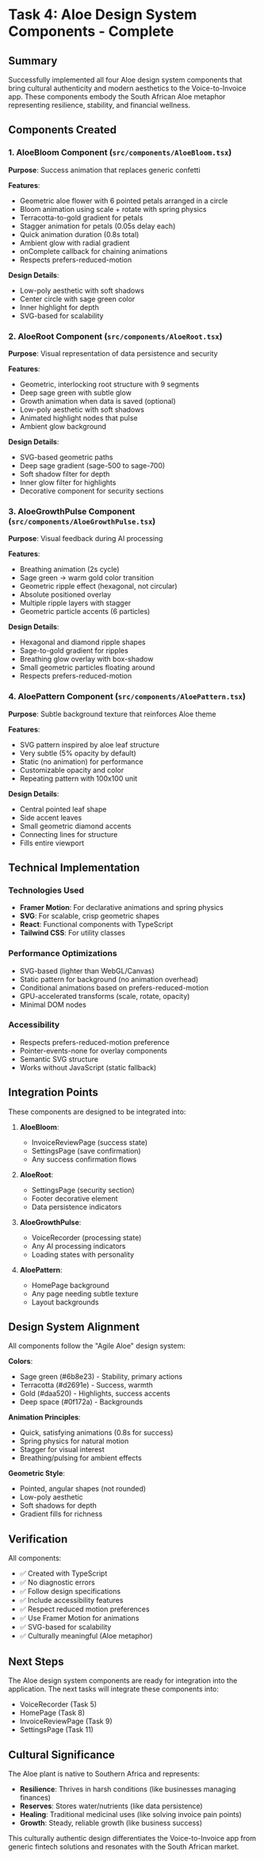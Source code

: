 # Task 4: Aloe Design System Components - Complete

## Summary

Successfully implemented all four Aloe design system components that bring cultural authenticity and modern aesthetics to the Voice-to-Invoice app. These components embody the South African Aloe metaphor representing resilience, stability, and financial wellness.

## Components Created

### 1. AloeBloom Component (`src/components/AloeBloom.tsx`)

**Purpose**: Success animation that replaces generic confetti

**Features**:
- Geometric aloe flower with 6 pointed petals arranged in a circle
- Bloom animation using scale + rotate with spring physics
- Terracotta-to-gold gradient for petals
- Stagger animation for petals (0.05s delay each)
- Quick animation duration (0.8s total)
- Ambient glow with radial gradient
- onComplete callback for chaining animations
- Respects prefers-reduced-motion

**Design Details**:
- Low-poly aesthetic with soft shadows
- Center circle with sage green color
- Inner highlight for depth
- SVG-based for scalability

### 2. AloeRoot Component (`src/components/AloeRoot.tsx`)

**Purpose**: Visual representation of data persistence and security

**Features**:
- Geometric, interlocking root structure with 9 segments
- Deep sage green with subtle glow
- Growth animation when data is saved (optional)
- Low-poly aesthetic with soft shadows
- Animated highlight nodes that pulse
- Ambient glow background

**Design Details**:
- SVG-based geometric paths
- Deep sage gradient (sage-500 to sage-700)
- Soft shadow filter for depth
- Inner glow filter for highlights
- Decorative component for security sections

### 3. AloeGrowthPulse Component (`src/components/AloeGrowthPulse.tsx`)

**Purpose**: Visual feedback during AI processing

**Features**:
- Breathing animation (2s cycle)
- Sage green → warm gold color transition
- Geometric ripple effect (hexagonal, not circular)
- Absolute positioned overlay
- Multiple ripple layers with stagger
- Geometric particle accents (6 particles)

**Design Details**:
- Hexagonal and diamond ripple shapes
- Sage-to-gold gradient for ripples
- Breathing glow overlay with box-shadow
- Small geometric particles floating around
- Respects prefers-reduced-motion

### 4. AloePattern Component (`src/components/AloePattern.tsx`)

**Purpose**: Subtle background texture that reinforces Aloe theme

**Features**:
- SVG pattern inspired by aloe leaf structure
- Very subtle (5% opacity by default)
- Static (no animation) for performance
- Customizable opacity and color
- Repeating pattern with 100x100 unit

**Design Details**:
- Central pointed leaf shape
- Side accent leaves
- Small geometric diamond accents
- Connecting lines for structure
- Fills entire viewport

## Technical Implementation

### Technologies Used
- **Framer Motion**: For declarative animations and spring physics
- **SVG**: For scalable, crisp geometric shapes
- **React**: Functional components with TypeScript
- **Tailwind CSS**: For utility classes

### Performance Optimizations
- SVG-based (lighter than WebGL/Canvas)
- Static pattern for background (no animation overhead)
- Conditional animations based on prefers-reduced-motion
- GPU-accelerated transforms (scale, rotate, opacity)
- Minimal DOM nodes

### Accessibility
- Respects prefers-reduced-motion preference
- Pointer-events-none for overlay components
- Semantic SVG structure
- Works without JavaScript (static fallback)

## Integration Points

These components are designed to be integrated into:

1. **AloeBloom**: 
   - InvoiceReviewPage (success state)
   - SettingsPage (save confirmation)
   - Any success confirmation flows

2. **AloeRoot**:
   - SettingsPage (security section)
   - Footer decorative element
   - Data persistence indicators

3. **AloeGrowthPulse**:
   - VoiceRecorder (processing state)
   - Any AI processing indicators
   - Loading states with personality

4. **AloePattern**:
   - HomePage background
   - Any page needing subtle texture
   - Layout backgrounds

## Design System Alignment

All components follow the "Agile Aloe" design system:

**Colors**:
- Sage green (#6b8e23) - Stability, primary actions
- Terracotta (#d2691e) - Success, warmth
- Gold (#daa520) - Highlights, success accents
- Deep space (#0f172a) - Backgrounds

**Animation Principles**:
- Quick, satisfying animations (0.8s for success)
- Spring physics for natural motion
- Stagger for visual interest
- Breathing/pulsing for ambient effects

**Geometric Style**:
- Pointed, angular shapes (not rounded)
- Low-poly aesthetic
- Soft shadows for depth
- Gradient fills for richness

## Verification

All components:
- ✅ Created with TypeScript
- ✅ No diagnostic errors
- ✅ Follow design specifications
- ✅ Include accessibility features
- ✅ Respect reduced motion preferences
- ✅ Use Framer Motion for animations
- ✅ SVG-based for scalability
- ✅ Culturally meaningful (Aloe metaphor)

## Next Steps

The Aloe design system components are ready for integration into the application. The next tasks will integrate these components into:
- VoiceRecorder (Task 5)
- HomePage (Task 8)
- InvoiceReviewPage (Task 9)
- SettingsPage (Task 11)

## Cultural Significance

The Aloe plant is native to Southern Africa and represents:
- **Resilience**: Thrives in harsh conditions (like businesses managing finances)
- **Reserves**: Stores water/nutrients (like data persistence)
- **Healing**: Traditional medicinal uses (like solving invoice pain points)
- **Growth**: Steady, reliable growth (like business success)

This culturally authentic design differentiates the Voice-to-Invoice app from generic fintech solutions and resonates with the South African market.
